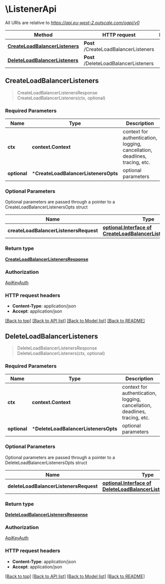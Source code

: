# \ListenerApi

All URIs are relative to *https://api.eu-west-2.outscale.com/oapi/v0*

Method | HTTP request | Description
------------- | ------------- | -------------
[**CreateLoadBalancerListeners**](ListenerApi.md#CreateLoadBalancerListeners) | **Post** /CreateLoadBalancerListeners | 
[**DeleteLoadBalancerListeners**](ListenerApi.md#DeleteLoadBalancerListeners) | **Post** /DeleteLoadBalancerListeners | 



## CreateLoadBalancerListeners

> CreateLoadBalancerListenersResponse CreateLoadBalancerListeners(ctx, optional)



### Required Parameters


Name | Type | Description  | Notes
------------- | ------------- | ------------- | -------------
**ctx** | **context.Context** | context for authentication, logging, cancellation, deadlines, tracing, etc.
 **optional** | ***CreateLoadBalancerListenersOpts** | optional parameters | nil if no parameters

### Optional Parameters

Optional parameters are passed through a pointer to a CreateLoadBalancerListenersOpts struct


Name | Type | Description  | Notes
------------- | ------------- | ------------- | -------------
 **createLoadBalancerListenersRequest** | [**optional.Interface of CreateLoadBalancerListenersRequest**](CreateLoadBalancerListenersRequest.md)|  | 

### Return type

[**CreateLoadBalancerListenersResponse**](CreateLoadBalancerListenersResponse.md)

### Authorization

[ApiKeyAuth](../README.md#ApiKeyAuth)

### HTTP request headers

- **Content-Type**: application/json
- **Accept**: application/json

[[Back to top]](#) [[Back to API list]](../README.md#documentation-for-api-endpoints)
[[Back to Model list]](../README.md#documentation-for-models)
[[Back to README]](../README.md)


## DeleteLoadBalancerListeners

> DeleteLoadBalancerListenersResponse DeleteLoadBalancerListeners(ctx, optional)



### Required Parameters


Name | Type | Description  | Notes
------------- | ------------- | ------------- | -------------
**ctx** | **context.Context** | context for authentication, logging, cancellation, deadlines, tracing, etc.
 **optional** | ***DeleteLoadBalancerListenersOpts** | optional parameters | nil if no parameters

### Optional Parameters

Optional parameters are passed through a pointer to a DeleteLoadBalancerListenersOpts struct


Name | Type | Description  | Notes
------------- | ------------- | ------------- | -------------
 **deleteLoadBalancerListenersRequest** | [**optional.Interface of DeleteLoadBalancerListenersRequest**](DeleteLoadBalancerListenersRequest.md)|  | 

### Return type

[**DeleteLoadBalancerListenersResponse**](DeleteLoadBalancerListenersResponse.md)

### Authorization

[ApiKeyAuth](../README.md#ApiKeyAuth)

### HTTP request headers

- **Content-Type**: application/json
- **Accept**: application/json

[[Back to top]](#) [[Back to API list]](../README.md#documentation-for-api-endpoints)
[[Back to Model list]](../README.md#documentation-for-models)
[[Back to README]](../README.md)

